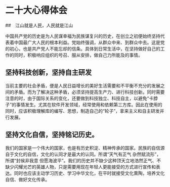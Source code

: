 # 二十大心得体会

##　江山就是人民，人民就是江山

中国共产党的历史是为人民谋幸福为民族谋复兴的历史，在创立之初便始终坚持代表着中国最广大人民的根本利益。党始终强调，从群众中来、到群众中去。这是党的初心，也是共产党人不能忘却的信条。具体到日常生活中，在坚持做好自己的工作的同时，积极响应组织的号召、服从安排，做自己力所能及的事情。

## 坚持科技创新，坚持自主研发

当前主要的社会矛盾，便是人民日益增长的美好生活需要和不平衡不充分的发展之间的矛盾。而为了解决这种矛盾，必须坚持提高生产力、进行科技创新。同时需要注意的时，由于国际关系的变化，还要做到科技独立、科技自主，以避免“卡脖子”的事情发生。尤其在软件开发领域，经常使用和依赖第三方库。因此在使用的同时，应该积极理解库的编写、思想，制造自己的“轮子”，拿来主义和自主研发并行发展。

## 坚持文化自信，坚持铭记历史。

我们的国家是一个伟大的国家，也是有历史积淀、精神传承的国家。民族的自信源自于文化的自信，文化的认同才是最大的认同。所谓“天气有正气 杂然赋流形”，所谓“封侯非我意 但愿海波平”。我们的历史并不缺少这种顶天立地浩然正气、不缺少闪耀光芒的英雄人物，只是需要用现在年轻人更能接受的方式进行宣传和表达。同时也应该主动学习历史、学习中华文化，在平时就接受文化熏陶，培养文化自信、做好文化传承。
